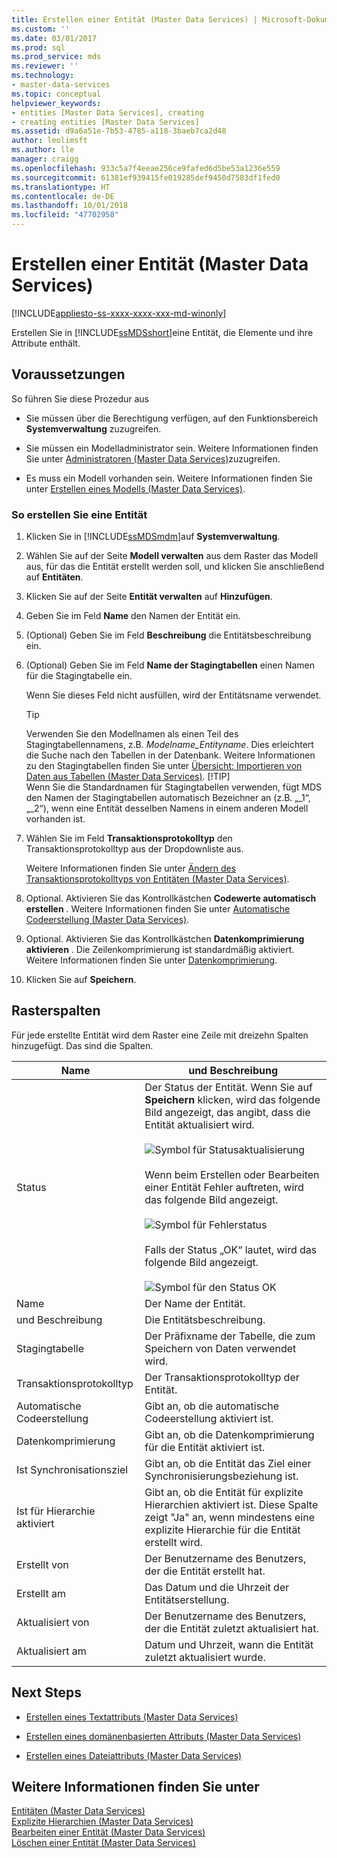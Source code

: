 ```yaml
---
title: Erstellen einer Entität (Master Data Services) | Microsoft-Dokumentation
ms.custom: ''
ms.date: 03/01/2017
ms.prod: sql
ms.prod_service: mds
ms.reviewer: ''
ms.technology:
- master-data-services
ms.topic: conceptual
helpviewer_keywords:
- entities [Master Data Services], creating
- creating entities [Master Data Services]
ms.assetid: d9a6a51e-7b53-4785-a118-3baeb7ca2d48
author: leolimsft
ms.author: lle
manager: craigg
ms.openlocfilehash: 933c5a7f4eeae256ce9fafed6d5be53a1236e559
ms.sourcegitcommit: 61381ef939415fe019285def9450d7583df1fed0
ms.translationtype: HT
ms.contentlocale: de-DE
ms.lasthandoff: 10/01/2018
ms.locfileid: "47702958"
---
```

# <a name="create-an-entity-master-data-services"></a>Erstellen einer Entität (Master Data Services)

[!INCLUDE[appliesto-ss-xxxx-xxxx-xxx-md-winonly](../includes/appliesto-ss-xxxx-xxxx-xxx-md-winonly.md)]

  Erstellen Sie in [!INCLUDE[ssMDSshort](../includes/ssmdsshort-md.md)]eine Entität, die Elemente und ihre Attribute enthält.  
  
## <a name="prerequisites"></a>Voraussetzungen  
 So führen Sie diese Prozedur aus  
  
-   Sie müssen über die Berechtigung verfügen, auf den Funktionsbereich **Systemverwaltung** zuzugreifen.  
  
-   Sie müssen ein Modelladministrator sein. Weitere Informationen finden Sie unter [Administratoren &#40;Master Data Services&#41;](../master-data-services/administrators-master-data-services.md)zuzugreifen.  
  
-   Es muss ein Modell vorhanden sein. Weitere Informationen finden Sie unter [Erstellen eines Modells &#40;Master Data Services&#41;](../master-data-services/create-a-model-master-data-services.md).  
  
### <a name="to-create-an-entity"></a>So erstellen Sie eine Entität  
  
1.  Klicken Sie in [!INCLUDE[ssMDSmdm](../includes/ssmdsmdm-md.md)]auf **Systemverwaltung**.  
  
2.  Wählen Sie auf der Seite **Modell verwalten** aus dem Raster das Modell aus, für das die Entität erstellt werden soll, und klicken Sie anschließend auf **Entitäten**.  
  
3.  Klicken Sie auf der Seite **Entität verwalten** auf **Hinzufügen**.  
  
4.  Geben Sie im Feld **Name** den Namen der Entität ein.  
  
5.  (Optional) Geben Sie im Feld **Beschreibung** die Entitätsbeschreibung ein.  
  
6.  (Optional) Geben Sie im Feld **Name der Stagingtabellen** einen Namen für die Stagingtabelle ein.  
  
     Wenn Sie dieses Feld nicht ausfüllen, wird der Entitätsname verwendet.  
  
    > [!TIP]  
    >  Verwenden Sie den Modellnamen als einen Teil des Stagingtabellennamens, z.B. *Modelname_Entityname*. Dies erleichtert die Suche nach den Tabellen in der Datenbank. Weitere Informationen zu den Stagingtabellen finden Sie unter [Übersicht: Importieren von Daten aus Tabellen &#40;Master Data Services&#41;](../master-data-services/overview-importing-data-from-tables-master-data-services.md).
    > [!TIP]  
    >  Wenn Sie die Standardnamen für Stagingtabellen verwenden, fügt MDS den Namen der Stagingtabellen automatisch Bezeichner an (z.B. „_1“, „_2“), wenn eine Entität desselben Namens in einem anderen Modell vorhanden ist.
  
7.  Wählen Sie im Feld **Transaktionsprotokolltyp** den Transaktionsprotokolltyp aus der Dropdownliste aus.  
  
     Weitere Informationen finden Sie unter [Ändern des Transaktionsprotokolltyps von Entitäten &#40;Master Data Services&#41;](../master-data-services/change-the-entity-transaction-log-type-master-data-services.md).  
  
8.  Optional. Aktivieren Sie das Kontrollkästchen **Codewerte automatisch erstellen** . Weitere Informationen finden Sie unter [Automatische Codeerstellung &#40;Master Data Services&#41;](../master-data-services/automatic-code-creation-master-data-services.md).  
  
9. Optional. Aktivieren Sie das Kontrollkästchen **Datenkomprimierung aktivieren** . Die Zeilenkomprimierung ist standardmäßig aktiviert. Weitere Informationen finden Sie unter [Datenkomprimierung](../relational-databases/data-compression/data-compression.md).  
  
10. Klicken Sie auf **Speichern**.  
  
## <a name="grid-columns"></a>Rasterspalten  
 Für jede erstellte Entität wird dem Raster eine Zeile mit dreizehn Spalten hinzugefügt. Das sind die Spalten.  
  
|Name|und Beschreibung|  
|----------|-----------------|  
|Status|Der Status der Entität. Wenn Sie auf **Speichern** klicken, wird das folgende Bild angezeigt, das angibt, dass die Entität aktualisiert wird.<br /><br /> ![Symbol für Statusaktualisierung](../master-data-services/media/mds-statusicon-updating.png "Icon for updating status")<br /><br /> Wenn beim Erstellen oder Bearbeiten einer Entität Fehler auftreten, wird das folgende Bild angezeigt.<br /><br /> ![Symbol für Fehlerstatus](../master-data-services/media/mds-statusicon-error.png "Icon for error status")<br /><br /> Falls der Status „OK“ lautet, wird das folgende Bild angezeigt.<br /><br /> ![Symbol für den Status OK](../master-data-services/media/mds-statusicon-ok.png "Icon for OK status")|  
|Name|Der Name der Entität.|  
|und Beschreibung|Die Entitätsbeschreibung.|  
|Stagingtabelle|Der Präfixname der Tabelle, die zum Speichern von Daten verwendet wird.|  
|Transaktionsprotokolltyp|Der Transaktionsprotokolltyp der Entität.|  
|Automatische Codeerstellung|Gibt an, ob die automatische Codeerstellung aktiviert ist.|  
|Datenkomprimierung|Gibt an, ob die Datenkomprimierung für die Entität aktiviert ist.|  
|Ist Synchronisationsziel|Gibt an, ob die Entität das Ziel einer Synchronisierungsbeziehung ist.|  
|Ist für Hierarchie aktiviert|Gibt an, ob die Entität für explizite Hierarchien aktiviert ist. Diese Spalte zeigt "Ja" an, wenn mindestens eine explizite Hierarchie für die Entität erstellt wird.|  
|Erstellt von|Der Benutzername des Benutzers, der die Entität erstellt hat.|  
|Erstellt am|Das Datum und die Uhrzeit der Entitätserstellung.|  
|Aktualisiert von|Der Benutzername des Benutzers, der die Entität zuletzt aktualisiert hat.|  
|Aktualisiert am|Datum und Uhrzeit, wann die Entität zuletzt aktualisiert wurde.|  
  
## <a name="next-steps"></a>Next Steps  
  
-   [Erstellen eines Textattributs &#40;Master Data Services&#41;](../master-data-services/create-a-text-attribute-master-data-services.md)  
  
-   [Erstellen eines domänenbasierten Attributs &#40;Master Data Services&#41;](../master-data-services/create-a-domain-based-attribute-master-data-services.md)  
  
-   [Erstellen eines Dateiattributs &#40;Master Data Services&#41;](../master-data-services/create-a-file-attribute-master-data-services.md)  
  
## <a name="see-also"></a>Weitere Informationen finden Sie unter  
 [Entitäten &#40;Master Data Services&#41;](../master-data-services/entities-master-data-services.md)   
 [Explizite Hierarchien &#40;Master Data Services&#41;](../master-data-services/explicit-hierarchies-master-data-services.md)   
 [Bearbeiten einer Entität &#40;Master Data Services&#41;](../master-data-services/edit-an-entity-master-data-services.md)   
 [Löschen einer Entität &#40;Master Data Services&#41;](../master-data-services/delete-an-entity-master-data-services.md)  
  
  
